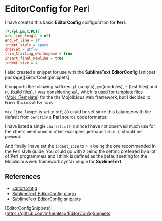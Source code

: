 # EditorConfig for Perl

I have created this basic **EditorConfig** configuration for **Perl**.

```INI
[*.{pl,pm,t,PL}]
max_line_length = off
end_of_line = lf
indent_style = space
charset = utf-8
trim_trailing_whitespace = true
insert_final_newline = true
indent_size = 4
```

I also created a snippet for use with the **SublimeText** **EditorConfig**
[snippet package][EditorConfigSnippets].

It supports the following suffixes: `pl` (scripts), `pm` (modules), `t` (test
files) and `PL` (build files). I was considering `epl`, which is used for
template files ([Mojo::Template][Mojo::Template]) for the the Mojolicious web
framework, but I decided to leave those out for now.

`max_line_length` is set to `off`, `80` could be set since this balances with
the default from [`perltidy`][perltidy] a **Perl** source code formatter.

I have listed a single `charset`: `utf-8` since I have not observed much use for
the others mentioned in other examples, perhaps `latin-1`, should be present.

And finally I have set the `indent_size` to `4`. `4` being the one recommended
in  [the Perl style guide][perlstyle]. You could go with `2` being the setting
preferred by a lot of **Perl** programmers and I think is defined as the default
setting for the Mojolicious web framework syntax plugin for **SublimeText**.

## References

- [EditorConfig](http://editorconfig.org/)
- [SublimeText EditorConfig plugin](https://github.com/sindresorhus/editorconfig-sublime)
- [SublimeText EditorConfig snippets](https://github.com/mfuentesg/EditorConfigSnippets)

[perltidy]: http://perltidy.sourceforge.net/stylekey.html#line_length_setting

[Mojo::Template]: https://metacpan.org/pod/Mojo::Template

[EditorConfigSnippets]: (https://github.com/mfuentesg/EditorConfigSnippets

[perlstyle]: https://perldoc.perl.org/perlstyle.html
